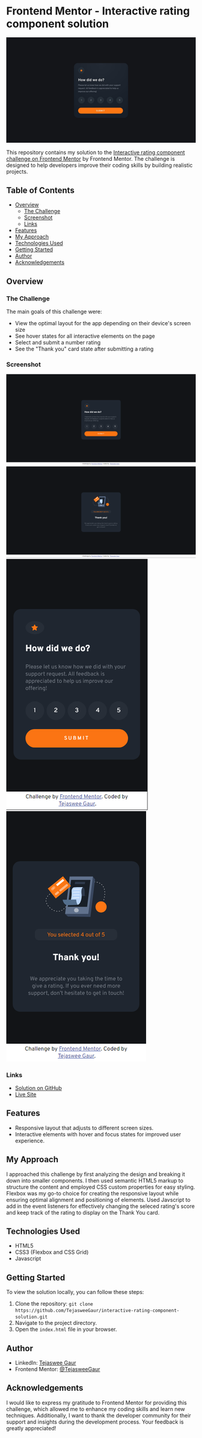 <!-- @format -->

# Frontend Mentor - Interactive rating component solution

![Interactive Rating Card](./design/desktop-design.jpg)

This repository contains my solution to the [Interactive rating component challenge on Frontend Mentor](https://www.frontendmentor.io/challenges/interactive-rating-component-koxpeBUmI) by Frontend Mentor. The challenge is designed to help developers improve their coding skills by building realistic projects.

## Table of Contents

- [Overview](#overview)
  - [The Challenge](#the-challenge)
  - [Screenshot](#screenshot)
  - [Links](#links)
- [Features](#features)
- [My Approach](#my-approach)
- [Technologies Used](#technologies-used)
- [Getting Started](#getting-started)
- [Author](#author)
- [Acknowledgements](#acknowledgements)

## Overview

### The Challenge

The main goals of this challenge were:

- View the optimal layout for the app depending on their device's screen size
- See hover states for all interactive elements on the page
- Select and submit a number rating
- See the "Thank you" card state after submitting a rating

### Screenshot

![Web Design - Rating Card](./screenshots/Desktop_Design_Rating_State.png)
![Web Design - Thank You Card](./screenshots/Desktop_Design_ThankYou_State.png)
![Mobile Design - Rating Card](./screenshots/Mobile_Design_Rating_State.png)
![Mobile Design - Thank You Card](./screenshots/Mobile_Design_ThankYou_State.png)

### Links

- [Solution on GitHub](https://github.com/TejasweeGaur/interactive-rating-component-solution)
- [Live Site](https://tejasweegaur.github.io/interactive-rating-component-solution/)

## Features

- Responsive layout that adjusts to different screen sizes.
- Interactive elements with hover and focus states for improved user experience.

## My Approach

I approached this challenge by first analyzing the design and breaking it down into smaller components. I then used semantic HTML5 markup to structure the content and employed CSS custom properties for easy styling. Flexbox was my go-to choice for creating the responsive layout while ensuring optimal alignment and positioning of elements.
Used Javscript to add in the event listeners for effectively changing the seleced rating's score and keep track of the rating to display on the Thank You card.

## Technologies Used

- HTML5
- CSS3 (Flexbox and CSS Grid)
- Javascript

## Getting Started

To view the solution locally, you can follow these steps:

1. Clone the repository: `git clone https://github.com/TejasweeGaur/interactive-rating-component-solution.git`
2. Navigate to the project directory.
3. Open the `index.html` file in your browser.

## Author

- LinkedIn: [Tejaswee Gaur](https://www.linkedin.com/in/tejaswee-gaur/)
- Frontend Mentor: [@TejasweeGaur](https://www.frontendmentor.io/profile/TejasweeGaur)

## Acknowledgements

I would like to express my gratitude to Frontend Mentor for providing this challenge, which allowed me to enhance my coding skills and learn new techniques. Additionally, I want to thank the developer community for their support and insights during the development process. Your feedback is greatly appreciated!
